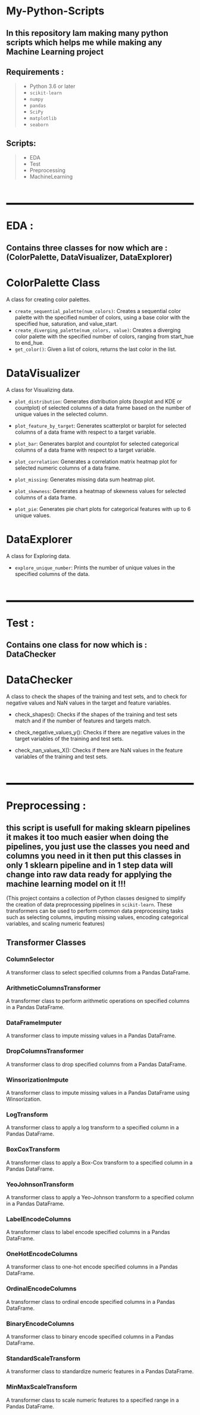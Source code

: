 # My-Python-Scripts

## In this repository Iam making many python scripts which helps me while making any Machine Learning project

## Requirements :
> - Python 3.6 or later
> - `scikit-learn`
> - `numpy`
> - `pandas`
> - `SciPy`
> - `matplotlib`
> - `seaborn`

## Scripts:
> - EDA
> - Test
> - Preprocessing
> - MachineLearning


<br><br>

<b><hr style="border-top: 4px solid black;"/></b>

# EDA :

## Contains three classes for now which are :<br>(ColorPalette, DataVisualizer, DataExplorer)

# ColorPalette Class

A class for creating color palettes.

- `create_sequential_palette(num_colors)`: Creates a sequential color palette with the specified number of colors, using a base color with the specified hue, saturation, and value_start.
- `create_diverging_palette(num_colors, value)`: Creates a diverging color palette with the specified number of colors, ranging from start_hue to end_hue.
- `get_color()`: Given a list of colors, returns the last color in the list.


# DataVisualizer

A class for Visualizing data.

- `plot_distribution`: Generates distribution plots (boxplot and KDE or countplot) of selected columns of a data frame based on the number of unique values in the selected column.

- `plot_feature_by_target`: Generates scatterplot or barplot for selected columns of a data frame with respect to a target variable.

- `plot_bar`: Generates barplot and countplot for selected categorical columns of a data frame with respect to a target variable.

- `plot_correlation`: Generates a correlation matrix heatmap plot for selected numeric columns of a data frame.

- `plot_missing`: Generates missing data sum heatmap plot.

- `plot_skewness`: Generates a heatmap of skewness values for selected columns of a data frame.

- `plot_pie`: Generates pie chart plots for categorical features with up to 6 unique values.


# DataExplorer

A class for Exploring data.

- `explore_unique_number`: Prints the number of unique values in the specified columns of the data.


<br><br>

<b><hr style="border-top: 4px solid black;"/></b>


# Test :

## Contains one class for now which is :<br>DataChecker

# DataChecker 

A class to check the shapes of the training and test sets, and to check for negative values and NaN values in the target and feature variables.

- check_shapes(): Checks if the shapes of the training and test sets match and if the number of features and targets match.

- check_negative_values_y(): Checks if there are negative values in the target variables of the training and test sets.

- check_nan_values_X(): Checks if there are NaN values in the feature variables of the training and test sets.

<br><br>

<b><hr style="border-top: 4px solid black;"/></b>

# Preprocessing :

## this script is usefull for making sklearn pipelines it makes it too much easier when doing the pipelines, you just use the classes you need and columns you need in it then put this classes in only 1 sklearn pipeline and in 1 step data will change into raw data ready for applying the machine learning model on it !!!

(This project contains a collection of Python classes designed to simplify the creation of data preprocessing pipelines in `scikit-learn`. These transformers can be used to perform common data preprocessing tasks such as selecting columns, imputing missing values, encoding categorical variables, and scaling numeric features)

## Transformer Classes

### ColumnSelector

A transformer class to select specified columns from a Pandas DataFrame.

### ArithmeticColumnsTransformer

A transformer class to perform arithmetic operations on specified columns in a Pandas DataFrame.

### DataFrameImputer

A transformer class to impute missing values in a Pandas DataFrame.

### DropColumnsTransformer

A transformer class to drop specified columns from a Pandas DataFrame.

### WinsorizationImpute

A transformer class to impute missing values in a Pandas DataFrame using Winsorization.

### LogTransform

A transformer class to apply a log transform to a specified column in a Pandas DataFrame.

### BoxCoxTransform

A transformer class to apply a Box-Cox transform to a specified column in a Pandas DataFrame.

### YeoJohnsonTransform

A transformer class to apply a Yeo-Johnson transform to a specified column in a Pandas DataFrame.

### LabelEncodeColumns

A transformer class to label encode specified columns in a Pandas DataFrame.

### OneHotEncodeColumns

A transformer class to one-hot encode specified columns in a Pandas DataFrame.

### OrdinalEncodeColumns

A transformer class to ordinal encode specified columns in a Pandas DataFrame.

### BinaryEncodeColumns

A transformer class to binary encode specified columns in a Pandas DataFrame.

### StandardScaleTransform

A transformer class to standardize numeric features in a Pandas DataFrame.

### MinMaxScaleTransform

A transformer class to scale numeric features to a specified range in a Pandas DataFrame.


